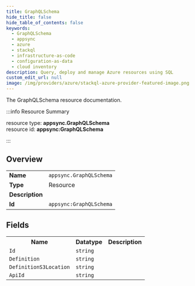 ```yaml
---
title: GraphQLSchema
hide_title: false
hide_table_of_contents: false
keywords:
  - GraphQLSchema
  - appsync
  - azure
  - stackql
  - infrastructure-as-code
  - configuration-as-data
  - cloud inventory
description: Query, deploy and manage Azure resources using SQL
custom_edit_url: null
image: /img/providers/azure/stackql-azure-provider-featured-image.png
---
```

The GraphQLSchema resource documentation.

:::info Resource Summary

<div class="row">
<div class="providerDocColumn">
<span>resource type:&nbsp;<b>appsync.GraphQLSchema</b></span><br />
<span>resource id:&nbsp;<b>appsync:GraphQLSchema</b></span><br />
</div>
</div>

:::

## Overview
<table><tbody>
<tr><td><b>Name</b></td><td><code>appsync.GraphQLSchema</code></td></tr>
<tr><td><b>Type</b></td><td>Resource</td></tr>
<tr><td><b>Description</b></td><td></td></tr>
<tr><td><b>Id</b></td><td><code>appsync:GraphQLSchema</code></td></tr>
</tbody></table>

## Fields
<table><tbody>
<tr><th>Name</th><th>Datatype</th><th>Description</th></tr>
<tr><td><code>Id</code></td><td><code>string</code></td><td></td></tr><tr><td><code>Definition</code></td><td><code>string</code></td><td></td></tr><tr><td><code>DefinitionS3Location</code></td><td><code>string</code></td><td></td></tr><tr><td><code>ApiId</code></td><td><code>string</code></td><td></td></tr>
</tbody></table>
